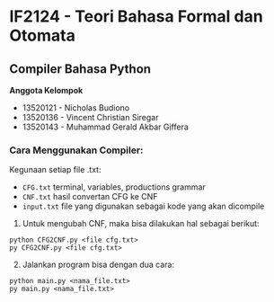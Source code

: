 # IF2124 - Teori Bahasa Formal dan Otomata
## Compiler Bahasa Python
**Anggota Kelompok**
* 13520121 - Nicholas Budiono
* 13520136 - Vincent Christian Siregar
* 13520143  - Muhammad Gerald Akbar Giffera

### Cara Menggunakan Compiler:
Kegunaan setiap file .txt:
* `CFG.txt` terminal, variables, productions grammar
* `CNF.txt` hasil convertan CFG ke CNF
* `input.txt` file yang digunakan sebagai kode yang akan dicompile

1. Untuk mengubah CNF, maka bisa dilakukan hal sebagai berikut:
```shell
python CFG2CNF.py <file cfg.txt>
py CFG2CNF.py <file cfg.txt>
```

2. Jalankan program bisa dengan dua cara:
```shell
python main.py <nama_file.txt>
py main.py <nama_file.txt>
```



